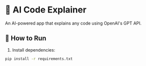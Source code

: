 # 🤖 AI Code Explainer

An AI-powered app that explains any code using OpenAI's GPT API.

## 🔧 How to Run

1. Install dependencies:
```bash
pip install -r requirements.txt
